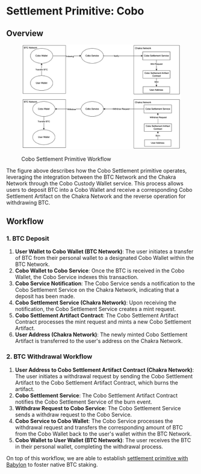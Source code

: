 # Settlement Primitive: Cobo

## Overview

<figure><img src="../../.gitbook/assets/image (4).png" alt=""><figcaption><p>Cobo Settlement Primitive Workflow</p></figcaption></figure>

The figure above describes how the Cobo Settlement primitive operates, leveraging the integration between the BTC Network and the Chakra Network through the Cobo Custody Wallet service. This process allows users to deposit BTC into a Cobo Wallet and receive a corresponding Cobo Settlement Artifact on the Chakra Network and the reverse operation for withdrawing BTC.

## Workflow

### **1. BTC Deposit**

1. **User Wallet to Cobo Wallet (BTC Network)**: The user initiates a transfer of BTC from their personal wallet to a designated Cobo Wallet within the BTC Network.
2. **Cobo Wallet to Cobo Service**: Once the BTC is received in the Cobo Wallet, the Cobo Service indexes this transaction.
3. **Cobo Service Notification**: The Cobo Service sends a notification to the Cobo Settlement Service on the Chakra Network, indicating that a deposit has been made.
4. **Cobo Settlement Service (Chakra Network)**: Upon receiving the notification, the Cobo Settlement Service creates a mint request.
5. **Cobo Settlement Artifact Contract**: The Cobo Settlement Artifact Contract processes the mint request and mints a new Cobo Settlement Artifact.
6. **User Address (Chakra Network)**: The newly minted Cobo Settlement Artifact is transferred to the user's address on the Chakra Network.

### **2. BTC Withdrawal Workflow**

1. **User Address to Cobo Settlement Artifact Contract (Chakra Network)**: The user initiates a withdrawal request by sending the Cobo Settlement Artifact to the Cobo Settlement Artifact Contract, which burns the artifact.
2. **Cobo Settlement Service**: The Cobo Settlement Artifact Contract notifies the Cobo Settlement Service of the burn event.
3. **Withdraw Request to Cobo Service**: The Cobo Settlement Service sends a withdraw request to the Cobo Service.
4. **Cobo Service to Cobo Wallet**: The Cobo Service processes the withdrawal request and transfers the corresponding amount of BTC from the Cobo Wallet back to the user's wallet within the BTC Network.
5. **Cobo Wallet to User Wallet (BTC Network)**: The user receives the BTC in their personal wallet, completing the withdrawal process.

On top of this workflow, we are able to establish [settlement primitive with Babylon](babylon-+-cobo-settlement-primitive.md) to foster native BTC staking.&#x20;
